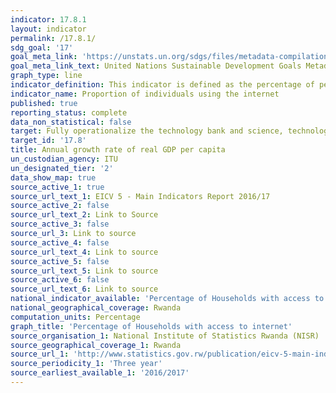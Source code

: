 ```yaml
---
indicator: 17.8.1
layout: indicator
permalink: /17.8.1/
sdg_goal: '17'
goal_meta_link: 'https://unstats.un.org/sdgs/files/metadata-compilation/Metadata-Goal-3.pdf '
goal_meta_link_text: United Nations Sustainable Development Goals Metadata (PDF 225 KB)
graph_type: line
indicator_definition: This indicator is defined as the percentage of people who have used the internet from any location in the last three months, using any internet-capable device  
indicator_name: Proportion of individuals using the internet 
published: true
reporting_status: complete
data_non_statistical: false
target: Fully operationalize the technology bank and science, technology and innovation capacity building mechanism for least developed countries by 2017 and enhance the use of enabling technology, in particular information and communications technology
target_id: '17.8'
title: Annual growth rate of real GDP per capita
un_custodian_agency: ITU
un_designated_tier: '2'
data_show_map: true
source_active_1: true
source_url_text_1: EICV 5 - Main Indicators Report 2016/17
source_active_2: false
source_url_text_2: Link to Source
source_active_3: false
source_url_3: Link to source
source_active_4: false
source_url_text_4: Link to source
source_active_5: false
source_url_text_5: Link to source
source_active_6: false
source_url_text_6: Link to source
national_indicator_available: 'Percentage of Households with access to internet'
national_geographical_coverage: Rwanda
computation_units: Percentage
graph_title: 'Percentage of Households with access to internet' 
source_organisation_1: National Institute of Statistics Rwanda (NISR)
source_geographical_coverage_1: Rwanda
source_url_1: 'http://www.statistics.gov.rw/publication/eicv-5-main-indicators-report-201617'
source_periodicity_1: 'Three year'
source_earliest_available_1: '2016/2017'
---
```

